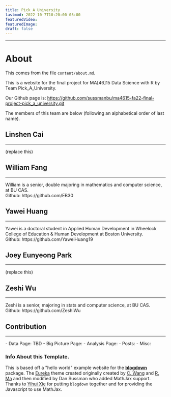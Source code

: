 ```yaml
---
title: Pick A University
lastmod: 2022-10-7T10:20:00-05:00
featuredVideo:
featuredImage:
draft: false
---
```


<hr>

<h1> <b> About </b></h1>

This comes from the file `content/about.md`.

This is a website for the final project for MA[46]15 Data Science with R by Team Pick_A_University.

Our Github page is: https://github.com/sussmanbu/ma4615-fa22-final-project-pick_a_university.git

The members of this team are below (following an alphabetical order of last name).

## Linshen Cai
<hr>
(replace this)

## William Fang
<hr>
William is a senior, double majoring in mathematics and computer science, at BU CAS. 
<br>
Github: https://github.com/EB30

## Yawei Huang
<hr>
Yawei is a doctoral student in Applied Human Development in Wheelock College of Education & Human Development at Boston University.
<br>
Github: https://github.com/YaweiHuang19

## Joey Eunyeong Park
<hr>
(replace this)

## Zeshi Wu
<hr>
Zeshi is a senior, majoring in stats and computer science, at BU CAS.
<br>
Github: https://github.com/ZeshiWu

## Contribution
<hr>
- Data Page: TBD
- Big Picture Page: 
- Analysis Page: 
- Posts: 
- Misc: 


<!-- Please leave in the information below -->

### Info About this Template.

This is based off a "hello world" example website for the [**blogdown**](https://github.com/rstudio/blogdown) package. The [Eureka](https://www.wangchucheng.com/en/docs/eureka/) theme created originally created by  [C. Wang](https://www.wangchucheng.com/zh/) and [R. Ma](https://www.ruiqima.com/zh/) and then modified by Dan Sussman who added MathJax support. Thanks to [Yihui Xie](https://github.com/yihui/) for putting `blogdown` together and for providing the Javascript to use MathJax.
